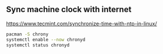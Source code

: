 
Sync machine clock with internet
--------------------------------

https://www.tecmint.com/synchronize-time-with-ntp-in-linux/

``` sh
pacman -S chrony
systemctl enable --now chronyd
systemctl status chronyd
```
